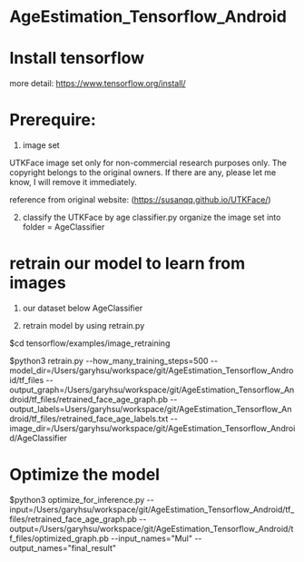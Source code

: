 # AgeEstimation_Tensorflow_Android

# Install tensorflow
more detail:
https://www.tensorflow.org/install/

# Prerequire: 
1. image set

UTKFace image set only for non-commercial research purposes only. The copyright belongs to the original owners. If there are any, please let me know, I will remove it immediately.

reference from original website: (https://susanqq.github.io/UTKFace/) 

2. classify the UTKFace by age 
classifier.py organize the image set into folder = AgeClassifier 

# retrain our model to learn from images
1. our dataset below AgeClassifier

2. retrain model by using retrain.py

$cd tensorflow/examples/image_retraining

$python3 retrain.py --how_many_training_steps=500 --model_dir=/Users/garyhsu/workspace/git/AgeEstimation_Tensorflow_Android/tf_files --output_graph=/Users/garyhsu/workspace/git/AgeEstimation_Tensorflow_Android/tf_files/retrained_face_age_graph.pb --output_labels=Users/garyhsu/workspace/git/AgeEstimation_Tensorflow_Android/tf_files/retrained_face_age_labels.txt --image_dir=/Users/garyhsu/workspace/git/AgeEstimation_Tensorflow_Android/AgeClassifier

# Optimize the model

$python3 optimize_for_inference.py --input=/Users/garyhsu/workspace/git/AgeEstimation_Tensorflow_Android/tf_files/retrained_face_age_graph.pb --output=/Users/garyhsu/workspace/git/AgeEstimation_Tensorflow_Android/tf_files/optimized_graph.pb --input_names="Mul" --output_names="final_result"
